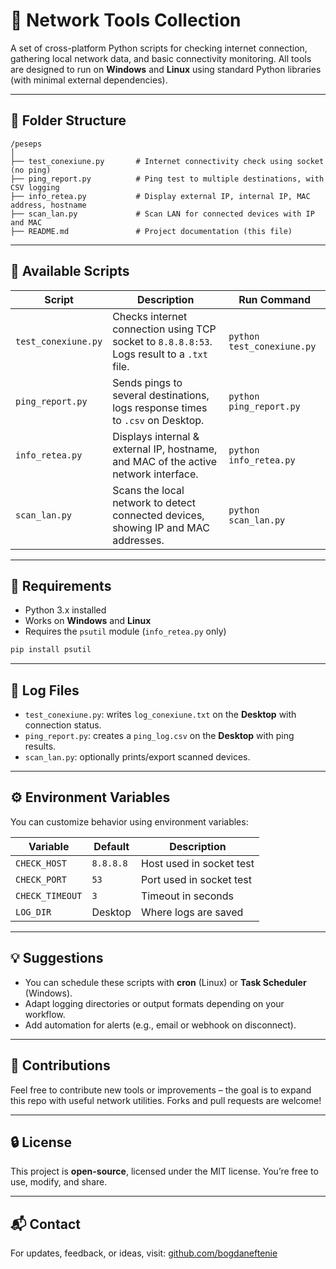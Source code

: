 # 🧪 Network Tools Collection

A set of cross-platform Python scripts for checking internet connection, gathering local network data, and basic connectivity monitoring. All tools are designed to run on **Windows** and **Linux** using standard Python libraries (with minimal external dependencies).

---

## 📁 Folder Structure

```
/peseps
│
├── test_conexiune.py       # Internet connectivity check using socket (no ping)
├── ping_report.py          # Ping test to multiple destinations, with CSV logging
├── info_retea.py           # Display external IP, internal IP, MAC address, hostname
├── scan_lan.py             # Scan LAN for connected devices with IP and MAC
├── README.md               # Project documentation (this file)
```

---

## 📜 Available Scripts

| Script              | Description                                                                                 | Run Command                  |
|---------------------|---------------------------------------------------------------------------------------------|------------------------------|
| `test_conexiune.py` | Checks internet connection using TCP socket to `8.8.8.8:53`. Logs result to a `.txt` file.  | `python test_conexiune.py`  |
| `ping_report.py`    | Sends pings to several destinations, logs response times to `.csv` on Desktop.              | `python ping_report.py`     |
| `info_retea.py`     | Displays internal & external IP, hostname, and MAC of the active network interface.         | `python info_retea.py`      |
| `scan_lan.py`       | Scans the local network to detect connected devices, showing IP and MAC addresses.          | `python scan_lan.py`        |

---

## 🧰 Requirements

- Python 3.x installed
- Works on **Windows** and **Linux**
- Requires the `psutil` module (`info_retea.py` only)

```bash
pip install psutil
```

---

## 📂 Log Files

- `test_conexiune.py`: writes `log_conexiune.txt` on the **Desktop** with connection status.
- `ping_report.py`: creates a `ping_log.csv` on the **Desktop** with ping results.
- `scan_lan.py`: optionally prints/export scanned devices.

---

## ⚙️ Environment Variables

You can customize behavior using environment variables:

| Variable       | Default     | Description                          |
|----------------|-------------|--------------------------------------|
| `CHECK_HOST`   | `8.8.8.8`   | Host used in socket test             |
| `CHECK_PORT`   | `53`        | Port used in socket test             |
| `CHECK_TIMEOUT`| `3`         | Timeout in seconds                   |
| `LOG_DIR`      | Desktop     | Where logs are saved                 |

---

## 💡 Suggestions

- You can schedule these scripts with **cron** (Linux) or **Task Scheduler** (Windows).
- Adapt logging directories or output formats depending on your workflow.
- Add automation for alerts (e.g., email or webhook on disconnect).

---

## 🤝 Contributions

Feel free to contribute new tools or improvements – the goal is to expand this repo with useful network utilities. Forks and pull requests are welcome!

---

## 🔒 License

This project is **open-source**, licensed under the MIT license. You’re free to use, modify, and share.

---

## 📬 Contact

For updates, feedback, or ideas, visit: [github.com/bogdaneftenie](https://github.com/bogdaneftenie)
